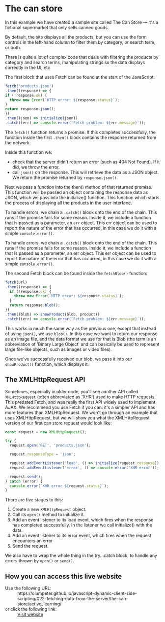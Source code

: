 # The can store

In this example we have created a sample site called The Can Store — it's a 
fictional supermarket that only sells canned goods. 

By default, the site displays all the products, but you can use the form 
controls in the left-hand column to filter them by category, or search term, 
or both.

There is quite a lot of complex code that deals with filtering the products 
by category and search terms, manipulating strings so the data displays 
correctly in the UI, etc

The first block that uses Fetch can be found at the start of the JavaScript:

```js
fetch('products.json')
.then((response) => {
if (!response.ok) {
  throw new Error(`HTTP error: ${response.status}`);
}
return response.json();
})
.then((json) => initialize(json))
.catch((err) => console.error(`Fetch problem: ${err.message}`));

```

The `fetch()` function returns a promise. If this completes successfully, the 
function inside the first `.then()` block contains the response returned from 
the network.

Inside this function we:

- check that the server didn't return an error (such as 404 Not Found). If 
it did, we throw the error.
- call `json()` on the response. This will retrieve the data as a JSON object. 
We return the promise returned by `response.json()`.

Next we pass a function into the then() method of that returned promise. 
This function will be passed an object containing the response data as JSON, 
which we pass into the initialize() function. This function which starts the 
process of displaying all the products in the user interface.

To handle errors, we chain a `.catch()` block onto the end of the chain. This 
runs if the promise fails for some reason. Inside it, we include a function 
that is passed as a parameter, an `err` object. This err object can be used to 
report the nature of the error that has occurred, in this case we do it with 
a simple `console.error()`.

To handle errors, we chain a `.catch()` block onto the end of the chain. 
This runs if the promise fails for some reason. Inside it, we include a 
function that is passed as a parameter, an err object. This err object can 
be used to report the nature of the error that has occurred, in this case 
we do it with a simple `console.error()`.

The second Fetch block can be found inside the `fetchBlob()` function:

```js
fetch(url)
.then((response) => {
  if (!response.ok) {
    throw new Error(`HTTP error: ${response.status}`);
  }
  return response.blob();
})
.then((blob) => showProduct(blob, product))
.catch((err) => console.error(`Fetch problem: ${err.message}`));    
```

This works in much the same way as the previous one, except that instead of 
using `json()`, we use `blob()`. In this case we want to return our response 
as an image file, and the data format we use for that is Blob (the term is an 
abbreviation of 'Binary Large Object' and can basically be used to represent 
large file-like objects, such as images or video files).

Once we've successfully received our blob, we pass it into our 
`showProduct()` function, which displays it.

## The XMLHttpRequest API

Sometimes, especially in older code, you'll see another API called 
`XMLHttpRequest` (often abbreviated as 'XHR') used to make HTTP requests. 
This predated Fetch, and was really the first API widely used to implement 
AJAX. We recommend you use Fetch if you can: it's a simpler API and has 
more features than XMLHttpRequest. We won't go through an example that uses 
XMLHttpRequest, but we will show you what the XMLHttpRequest version of our 
first can store request would look like:

```js
const request = new XMLHttpRequest();

try {
  request.open('GET', 'products.json');

  request.responseType = 'json';

  request.addEventListener('load', () => initialize(request.response));
  request.addEventListener('error', () => console.error('XHR error'));

  request.send();
} catch (error) {
  console.error(`XHR error ${request.status}`);
}      
```

There are five stages to this:

  1. Create a new `XMLHttpRequest` object.
  1. Call its `open()` method to initialize it.
  1. Add an event listener to its load event, which fires when the response 
  has completed successfully. In the listener we call initialize() with 
  the data.
  1. Add an event listener to its error event, which fires when the request 
  encounters an error
  1. Send the request.

We also have to wrap the whole thing in the try...catch block, to handle 
any errors thrown by `open()` or `send()`.

## How you can access this live website

<dl>
  Use the following URL:
  <dd>
    https://olumpeter.github.io/javascript-dynamic-client-side-scripting/022-fetching-data-from-the-server/the-can-store/active_learning/
  </dd>
  or click the following link:
  <dd>
    <a href="https://olumpeter.github.io/javascript-dynamic-client-side-scripting/022-fetching-data-from-the-server/the-can-store/active_learning/">Visit website</a>
  </dd>
</dl>
